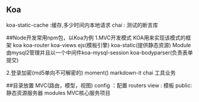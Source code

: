 ## Koa
  koa-static-cache :缓存,多少时间内本地请求
  chai : 测试的断言库


##Node开发常用npm包，以Koa为例
  1.MVC开发模式 KOA用来实现该模式的框架  koa koa-router koa-views ejs(模板引擎) koa-static(提供静态资源)  Module由mysql2管理并且以一个中间件koa-mysql-session  koa-bodyparser(负责表单提交)

  2.登录加密(md5单向不可解密的)  moment()  markdown-it  chai  工具业务


##目录放置  MVC(路由，模型，视图)
  config ：配置
  routers 
  view : 模板
  public: 静态资源服务器
  modules MVC核心服务项目 